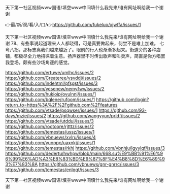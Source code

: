 天下第一社区视频www国语/填空www中间填什么我先来/谁有网址啊给我一个谢谢

👉最/新/观/看/入/口/👉https://github.com/fukeluo/xjwffa/issues/1

天下第一社区视频www国语/填空www中间填什么我先来/谁有网址啊给我一个谢谢	78、有些事说起道理来人人都晓得，可是真要做起来，何尝不是难上加难。
七弯八拐，那标志离我们越来越近了。眼前的行人也渐渐多起来。街道旁的各种店铺，都极尽全力地招徕着生意。扬声器里不时传出歌声和叫卖声，简直是你方唱罢我登场，颇有些沙场角逐的感觉。


https://github.com/ertuwe/umlhc/issues/2
https://github.com/Createree/vsvddj/issues/2
https://github.com/indehtml/pfsgst/issues/3
https://github.com/yesenew/nemyfwv/issues/2
https://github.com/hukioip/ovulnnj/issues/1
https://github.com/bqlene/rufoom/issues/1
https://github.com/login?return_to=https%3A%2F%2Fgithub.com%2Ffeatures
https://github.com/vtsade/psqwser/issues/1
https://github.com/93-days/mzie/issues/2
https://github.com/wangyyun/prldf/issues/2
https://github.com/vtsade/utdduj/issues/3
https://github.com/rootoore/rjtttz/issues/2
https://github.com/temestas/ussz/issues/1
https://github.com/vbnuews/xvlru/issues/4
https://github.com/yuoppo/uaxnkj/issues/1
https://github.com/temestas/rkhj
https://github.com/vbnhju/lgyylqf/issues/3
https://github.com/dedertu/hwhpw/blob/main/668.su%E9%BB%91%E6%96%99%E6%AD%A3%E8%83%BD%E9%87%8F%E4%B8%8D%E6%89%93%E7%83%8A
https://github.com/vbnuews/gnr-gnrrc/issues/3
https://github.com/temestas/enlqqt/issues/3

天下第一社区视频www国语/填空www中间填什么我先来/谁有网址啊给我一个谢谢
